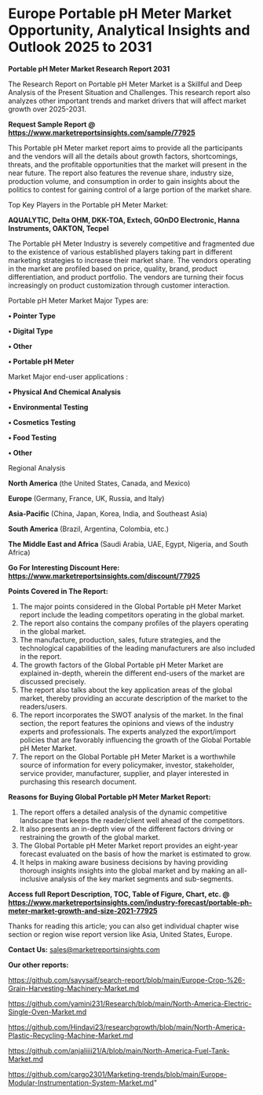  # Europe Portable pH Meter Market Opportunity, Analytical Insights and Outlook 2025 to 2031

<strong>Portable pH Meter Market Research Report 2031</strong>

The Research Report on Portable pH Meter Market is a Skillful and Deep Analysis of the Present Situation and Challenges. This research report also analyzes other important trends and market drivers that will affect market growth over 2025-2031.

<strong>Request Sample Report @ <a href=https://www.marketreportsinsights.com/sample/77925>https://www.marketreportsinsights.com/sample/77925</a></strong>

This Portable pH Meter market report aims to provide all the participants and the vendors will all the details about growth factors, shortcomings, threats, and the profitable opportunities that the market will present in the near future. The report also features the revenue share, industry size, production volume, and consumption in order to gain insights about the politics to contest for gaining control of a large portion of the market share.

Top Key Players in the Portable pH Meter Market:

<strong>AQUALYTIC, Delta OHM, DKK-TOA, Extech, GOnDO Electronic, Hanna Instruments, OAKTON, Tecpel</strong>

The Portable pH Meter Industry is severely competitive and fragmented due to the existence of various established players taking part in different marketing strategies to increase their market share. The vendors operating in the market are profiled based on price, quality, brand, product differentiation, and product portfolio. The vendors are turning their focus increasingly on product customization through customer interaction.

Portable pH Meter Market Major Types are:

<strong>• Pointer Type

• Digital Type

• Other

• Portable pH Meter</strong>

Market Major end-user applications :

<strong>• Physical And Chemical Analysis

• Environmental Testing

• Cosmetics Testing

• Food Testing

• Other</strong>

Regional Analysis

</u><strong><b>North America</b></strong> (the United States, Canada, and Mexico)

<strong><b>Europe </b></strong>(Germany, France, UK, Russia, and Italy)

<strong><b>Asia-Pacific</b></strong> (China, Japan, Korea, India, and Southeast Asia)

<strong><b>South America</b></strong> (Brazil, Argentina, Colombia, etc.)

<strong><b>The Middle East and Africa</b></strong> (Saudi Arabia, UAE, Egypt, Nigeria, and South Africa)

<strong>Go For Interesting Discount Here: <a href=https://www.marketreportsinsights.com/discount/77925>https://www.marketreportsinsights.com/discount/77925</a></strong>

<strong>Points Covered in The Report:</strong>
<ol>
  <li>The major points considered in the Global Portable pH Meter Market report include the leading competitors operating in the global market.</li>
  <li>The report also contains the company profiles of the players operating in the global market.</li>
  <li>The manufacture, production, sales, future strategies, and the technological capabilities of the leading manufacturers are also included in the report.</li>
  <li>The growth factors of the Global Portable pH Meter Market are explained in-depth, wherein the different end-users of the market are discussed precisely.</li>
  <li>The report also talks about the key application areas of the global market, thereby providing an accurate description of the market to the readers/users.</li>
  <li>The report incorporates the SWOT analysis of the market. In the final section, the report features the opinions and views of the industry experts and professionals. The experts analyzed the export/import policies that are favorably influencing the growth of the Global Portable pH Meter Market.</li>
  <li>The report on the Global Portable pH Meter Market is a worthwhile source of information for every policymaker, investor, stakeholder, service provider, manufacturer, supplier, and player interested in purchasing this research document.</li>
</ol>
<strong>Reasons for Buying Global Portable pH Meter Market Report:</strong>

<ol>
  <li>The report offers a detailed analysis of the dynamic competitive landscape that keeps the reader/client well ahead of the competitors.</li>
  <li>It also presents an in-depth view of the different factors driving or restraining the growth of the global market.</li>
  <li>The Global Portable pH Meter Market report provides an eight-year forecast evaluated on the basis of how the market is estimated to grow.</li>
  <li>It helps in making aware business decisions by having providing thorough insights insights into the global market and by making an all-inclusive analysis of the key market segments and sub-segments.</li>
</ol>
<strong>Access full Report Description, TOC, Table of Figure, Chart, etc. @ <a href=https://www.marketreportsinsights.com/industry-forecast/portable-ph-meter-market-growth-and-size-2021-77925>https://www.marketreportsinsights.com/industry-forecast/portable-ph-meter-market-growth-and-size-2021-77925</a></strong>


Thanks for reading this article; you can also get individual chapter wise section or region wise report version like Asia, United States, Europe.

<strong>Contact Us:</strong>
sales@marketreportsinsights.com

<strong>Our other reports:</strong>

<a href=https://github.com/sayysaif/search-report/blob/main/Europe-Crop-%26-Grain-Harvesting-Machinery-Market.md>https://github.com/sayysaif/search-report/blob/main/Europe-Crop-%26-Grain-Harvesting-Machinery-Market.md</a>

<a href=https://github.com/yamini231/Research/blob/main/North-America-Electric-Single-Oven-Market.md>https://github.com/yamini231/Research/blob/main/North-America-Electric-Single-Oven-Market.md</a>

<a href=https://github.com/Hindavi23/researchgrowth/blob/main/North-America-Plastic-Recycling-Machine-Market.md>https://github.com/Hindavi23/researchgrowth/blob/main/North-America-Plastic-Recycling-Machine-Market.md</a>

<a href=https://github.com/anjaliiii21/A/blob/main/North-America-Fuel-Tank-Market.md>https://github.com/anjaliiii21/A/blob/main/North-America-Fuel-Tank-Market.md</a>

<a href=https://github.com/cargo2301/Marketing-trends/blob/main/Europe-Modular-Instrumentation-System-Market.md>https://github.com/cargo2301/Marketing-trends/blob/main/Europe-Modular-Instrumentation-System-Market.md</a>"
